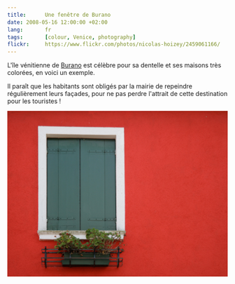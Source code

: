 ```yaml
---
title:      Une fenêtre de Burano
date: 2008-05-16 12:00:00 +02:00
lang:       fr
tags:       [colour, Venice, photography]
flickr:     https://www.flickr.com/photos/nicolas-hoizey/2459061166/
---
```


L'île vénitienne de [Burano](http://fr.wikipedia.org/wiki/Burano) est célèbre pour sa dentelle et ses maisons très colorées, en voici un exemple.

Il paraît que les habitants sont obligés par la mairie de repeindre régulièrement leurs façades, pour ne pas perdre l'attrait de cette destination pour les touristes !

![](20080426-Colorful-window-in-Burano.jpg)


